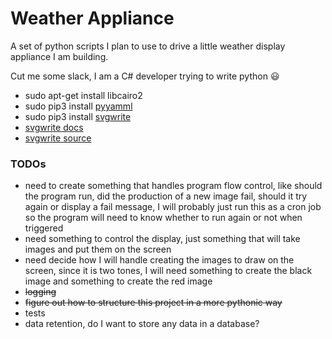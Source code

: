 Weather Appliance
=================

A set of python scripts I plan to use to drive a little weather display appliance I am building.

Cut me some slack, I am a C# developer trying to write python 😃

- sudo apt-get install libcairo2
- sudo pip3 install [pyyamml](https://pypi.org/project/PyYAML/)
- sudo pip3 install [svgwrite](https://pypi.org/project/svgwrite/)
- [svgwrite docs](https://svgwrite.readthedocs.io/en/latest/overview.html)
- [svgwrite source](https://github.com/mozman/svgwrite)

### TODOs
- need to create something that handles program flow control, like should the program run, did the 
production of a new image fail, should it try again or display a fail message, I will probably just
run this as a cron job so the program will need to know whether to run again or not when triggered
- need something to control the display, just something that will take images and put them on the screen
- need decide how I will handle creating the images to draw on the screen, since it is two tones, I will
need something to create the black image and something to create the red image
- ~~logging~~
- ~~figure out how to structure this project in a more pythonic way~~
- tests
- data retention, do I want to store any data in a database?

